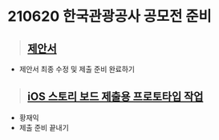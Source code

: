 # 210620 한국관광공사 공모전 준비

> ## [제안서](https://docs.google.com/presentation/d/1LuH_F3QrcExW00ALWQ-NsxlbBs8rPHm8otTb8hKF0RM)
- 제안서 최종 수정 및 제출 준비 완료하기

> ## [iOS 스토리 보드 제출용 프로토타입 작업](https://github.com/jaicoco/CodingStudy/tree/main/210620_한국관광공사_공모전준비/Campers_Sample)
- 황재익
- 제출 준비 끝내기
